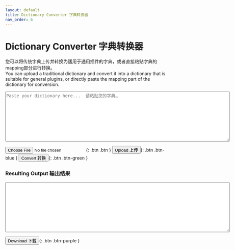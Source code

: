 ```yaml
---
layout: default
title: Dictionary Converter 字典转换器
nav_order: 6
---
```

<script src="https://code.jquery.com/jquery-3.6.0.min.js"></script>  
  
# Dictionary Converter 字典转换器   
  
您可以将传统字典上传并转换为适用于通用插件的字典，或者直接粘贴字典的mapping部分进行转换。    
You can upload a traditional dictionary and convert it into a dictionary that is suitable for general plugins, or directly paste the mapping part of the dictionary for conversion.    
<textarea id="inputText" rows="10" cols="85" placeholder="Paste your dictionary here...  请粘贴您的字典…"></textarea>    
<input type="file" id="fileInput" class="btn" accept=".lua" />{: .btn .btn }
<button type="button" name="button" class="btn" onclick="uploadAndConvert()">Upload 上传</button>{: .btn .btn-blue }
<button type="button" name="button" class="btn" onclick="convert()">Convert 转换</button>{: .btn .btn-green }  
  
### Resulting Output 输出结果    
<textarea id="outputText" rows="10" cols="85" readonly></textarea>    
<button type="button" name="button" class="btn" onclick="downloadResult()">Download 下载</button>{: .btn .btn-purple }  
  
<script src="converter.js"></script>